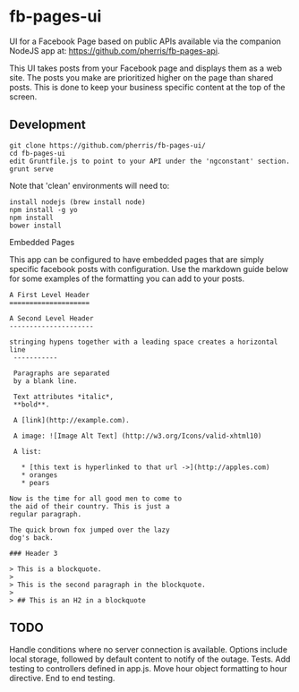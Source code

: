 fb-pages-ui
===========

UI for a Facebook Page based on public APIs available via the companion NodeJS app at: https://github.com/pherris/fb-pages-api.

This UI takes posts from your Facebook page and displays them as a web site. The posts you make are prioritized higher on the page than shared posts. This is done to keep your business specific content at the top of the screen.

Development
------------------
````
git clone https://github.com/pherris/fb-pages-ui/
cd fb-pages-ui
edit Gruntfile.js to point to your API under the 'ngconstant' section.
grunt serve
````
Note that 'clean' environments will need to:
````
install nodejs (brew install node)
npm install -g yo
npm install
bower install

````

Embedded Pages

This app can be configured to have embedded pages that are simply specific facebook posts with configuration. Use the markdown guide below for some examples of the formatting you can add to your posts.

````
A First Level Header
====================

A Second Level Header
---------------------

stringing hypens together with a leading space creates a horizontal line
 -----------
 
 Paragraphs are separated
 by a blank line.
 
 Text attributes *italic*,
 **bold**.
 
 A [link](http://example.com).

 A image: ![Image Alt Text] (http://w3.org/Icons/valid-xhtml10) 
 
 A list:
 
   * [this text is hyperlinked to that url ->](http://apples.com)
   * oranges
   * pears

Now is the time for all good men to come to
the aid of their country. This is just a
regular paragraph.

The quick brown fox jumped over the lazy
dog's back.

### Header 3

> This is a blockquote.
> 
> This is the second paragraph in the blockquote.
>
> ## This is an H2 in a blockquote
````

TODO
------------------
Handle conditions where no server connection is available. Options include local storage, followed by default content to notify of the outage.
Tests.
Add testing to controllers defined in app.js.
Move hour object formatting to hour directive.
End to end testing.
